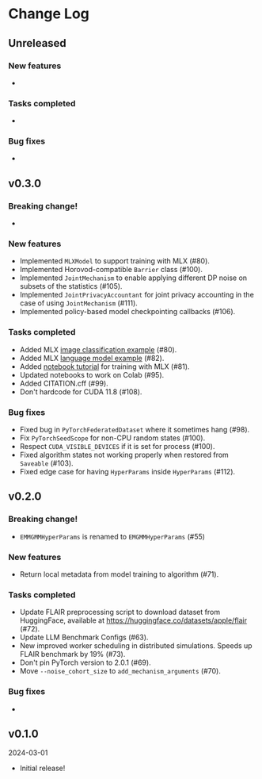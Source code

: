 # Change Log

## Unreleased

### New features

* 

### Tasks completed

* 

### Bug fixes

* 


## v0.3.0

### Breaking change!

*

### New features

* Implemented `MLXModel` to support training with MLX (#80).
* Implemented Horovod-compatible `Barrier` class (#100).
* Implemented `JointMechanism` to enable applying different DP noise on subsets of the statistics (#105).
* Implemented `JointPrivacyAccountant` for joint privacy accounting in the case of using `JointMechanism` (#111).
* Implemented policy-based model checkpointing callbacks (#106).

### Tasks completed

* Added MLX [image classification example](https://github.com/apple/pfl-research/blob/develop/benchmarks/image_classification/mlx/train.py) (#80).
* Added MLX [language model example](https://github.com/apple/pfl-research/blob/develop/benchmarks/lm/mlx/train.py) (#82).
* Added [notebook tutorial](https://github.com/apple/pfl-research/blob/develop/tutorials/Introduction%20to%20Federated%20Learning%20with%20CIFAR10%20and%20MLX.ipynb) for training with MLX (#81).
* Updated notebooks to work on Colab (#95).
* Added CITATION.cff (#99).
* Don't hardcode for CUDA 11.8 (#108).

### Bug fixes

* Fixed bug in `PyTorchFederatedDataset` where it sometimes hang (#98).
* Fix `PyTorchSeedScope` for non-CPU random states (#100).
* Respect `CUDA_VISIBLE_DEVICES` if it is set for process (#100).
* Fixed algorithm states not working properly when restored from `Saveable` (#103).
* Fixed edge case for having `HyperParams` inside `HyperParams` (#112).


## v0.2.0

### Breaking change!

* `EMMGMMHyperParams` is renamed to `EMGMMHyperParams` (#55)

### New features

* Return local metadata from model training to algorithm (#71).

### Tasks completed

* Update FLAIR preprocessing script to download dataset from HuggingFace, available at https://huggingface.co/datasets/apple/flair (#72).
* Update LLM Benchmark Configs (#63).
* New improved worker scheduling in distributed simulations. Speeds up FLAIR benchmark by 19% (#73).
* Don't pin PyTorch version to 2.0.1 (#69).
* Move `--noise_cohort_size` to `add_mechanism_arguments` (#70).

### Bug fixes

* 


## v0.1.0

2024-03-01

* Initial release!
